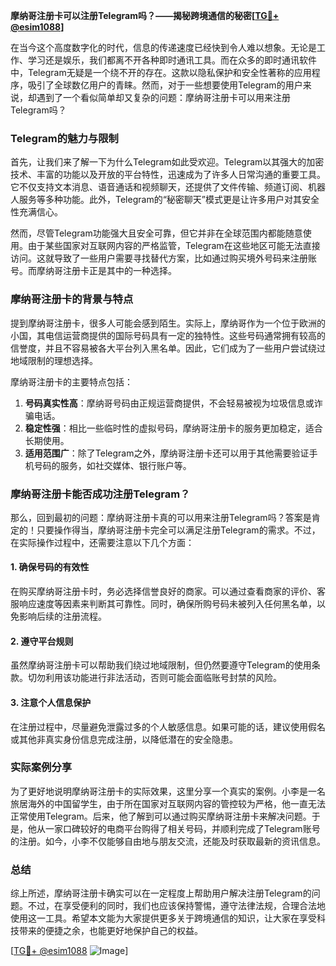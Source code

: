 **摩纳哥注册卡可以注册Telegram吗？——揭秘跨境通信的秘密[[TG💪+ @esim1088](https://t.me/s/esim1088)]**

在当今这个高度数字化的时代，信息的传递速度已经快到令人难以想象。无论是工作、学习还是娱乐，我们都离不开各种即时通讯工具。而在众多的即时通讯软件中，Telegram无疑是一个绕不开的存在。这款以隐私保护和安全性著称的应用程序，吸引了全球数亿用户的青睐。然而，对于一些想要使用Telegram的用户来说，却遇到了一个看似简单却又复杂的问题：摩纳哥注册卡可以用来注册Telegram吗？

### Telegram的魅力与限制

首先，让我们来了解一下为什么Telegram如此受欢迎。Telegram以其强大的加密技术、丰富的功能以及开放的平台特性，迅速成为了许多人日常沟通的重要工具。它不仅支持文本消息、语音通话和视频聊天，还提供了文件传输、频道订阅、机器人服务等多种功能。此外，Telegram的“秘密聊天”模式更是让许多用户对其安全性充满信心。

然而，尽管Telegram功能强大且安全可靠，但它并非在全球范围内都能随意使用。由于某些国家对互联网内容的严格监管，Telegram在这些地区可能无法直接访问。这就导致了一些用户需要寻找替代方案，比如通过购买境外号码来注册账号。而摩纳哥注册卡正是其中的一种选择。

### 摩纳哥注册卡的背景与特点

提到摩纳哥注册卡，很多人可能会感到陌生。实际上，摩纳哥作为一个位于欧洲的小国，其电信运营商提供的国际号码具有一定的独特性。这些号码通常拥有较高的信誉度，并且不容易被各大平台列入黑名单。因此，它们成为了一些用户尝试绕过地域限制的理想选择。

摩纳哥注册卡的主要特点包括：
1. **号码真实性高**：摩纳哥号码由正规运营商提供，不会轻易被视为垃圾信息或诈骗电话。
2. **稳定性强**：相比一些临时性的虚拟号码，摩纳哥注册卡的服务更加稳定，适合长期使用。
3. **适用范围广**：除了Telegram之外，摩纳哥注册卡还可以用于其他需要验证手机号码的服务，如社交媒体、银行账户等。

### 摩纳哥注册卡能否成功注册Telegram？

那么，回到最初的问题：摩纳哥注册卡真的可以用来注册Telegram吗？答案是肯定的！只要操作得当，摩纳哥注册卡完全可以满足注册Telegram的需求。不过，在实际操作过程中，还需要注意以下几个方面：

#### 1. 确保号码的有效性
在购买摩纳哥注册卡时，务必选择信誉良好的商家。可以通过查看商家的评价、客服响应速度等因素来判断其可靠性。同时，确保所购号码未被列入任何黑名单，以免影响后续的注册流程。

#### 2. 遵守平台规则
虽然摩纳哥注册卡可以帮助我们绕过地域限制，但仍然要遵守Telegram的使用条款。切勿利用该功能进行非法活动，否则可能会面临账号封禁的风险。

#### 3. 注意个人信息保护
在注册过程中，尽量避免泄露过多的个人敏感信息。如果可能的话，建议使用假名或其他非真实身份信息完成注册，以降低潜在的安全隐患。

### 实际案例分享

为了更好地说明摩纳哥注册卡的实际效果，这里分享一个真实的案例。小李是一名旅居海外的中国留学生，由于所在国家对互联网内容的管控较为严格，他一直无法正常使用Telegram。后来，他了解到可以通过购买摩纳哥注册卡来解决问题。于是，他从一家口碑较好的电商平台购得了相关号码，并顺利完成了Telegram账号的注册。如今，小李不仅能够自由地与朋友交流，还能及时获取最新的资讯信息。

### 总结

综上所述，摩纳哥注册卡确实可以在一定程度上帮助用户解决注册Telegram的问题。不过，在享受便利的同时，我们也应该保持警惕，遵守法律法规，合理合法地使用这一工具。希望本文能为大家提供更多关于跨境通信的知识，让大家在享受科技带来的便捷之余，也能更好地保护自己的权益。

[[TG💪+ @esim1088](https://t.me/s/esim1088) ![Image](https://i.postimg.cc/4NQfJmqS/Snipaste-2025-05-13-00-14-12.png)]